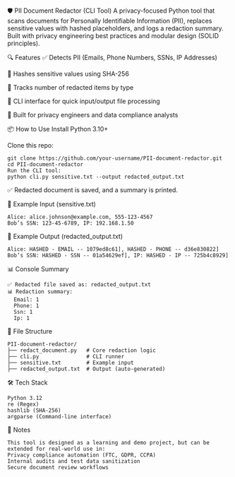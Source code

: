 🛡️ PII Document Redactor (CLI Tool)
A privacy-focused Python tool that scans documents for Personally Identifiable Information (PII), replaces sensitive values with hashed placeholders, and logs a redaction summary. Built with privacy engineering best practices and modular design (SOLID principles).

🔍 Features
✅ Detects PII (Emails, Phone Numbers, SSNs, IP Addresses)

🔐 Hashes sensitive values using SHA-256

🧠 Tracks number of redacted items by type

📁 CLI interface for quick input/output file processing

🧱 Built for privacy engineers and data compliance analysts

📦 How to Use
Install Python 3.10+

Clone this repo:
```
git clone https://github.com/your-username/PII-document-redactor.git
cd PII-document-redactor
Run the CLI tool:
python cli.py sensitive.txt --output redacted_output.txt
```


✅ Redacted document is saved, and a summary is printed.

🧪 Example Input (sensitive.txt)
```
Alice: alice.johnson@example.com, 555-123-4567
Bob’s SSN: 123-45-6789, IP: 192.168.1.50
```
🔐 Example Output (redacted_output.txt)
```
Alice: HASHED - EMAIL -- 1079ed8c61], HASHED - PHONE -- d36e830822]
Bob’s SSN: HASHED - SSN -- 01a54629ef], IP: HASHED - IP -- 725b4c8929]
```
📊 Console Summary
```
✅ Redacted file saved as: redacted_output.txt
📊 Redaction summary:
  Email: 1
  Phone: 1
  Ssn: 1
  Ip: 1
```
📁 File Structure
```
PII-document-redactor/
├── redact_document.py   # Core redaction logic
├── cli.py               # CLI runner
├── sensitive.txt        # Example input
├── redacted_output.txt  # Output (auto-generated)
```
🛠 Tech Stack
```
Python 3.12
re (Regex)
hashlib (SHA-256)
argparse (Command-line interface)
```
💬 Notes
```
This tool is designed as a learning and demo project, but can be extended for real-world use in:
Privacy compliance automation (FTC, GDPR, CCPA)
Internal audits and test data sanitization
Secure document review workflows
```
